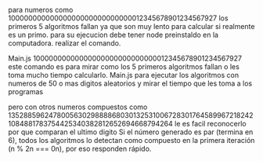 para numeros como 10000000000000000000000000000012345678901234567927
los primeros 5 algoritmos fallan ya que son muy lento para calcular si realmente es un primo.
 para su ejecucion debe tener node preinstaldo en la computadora. realizar el comando.
 
  Main.js 10000000000000000000000000000012345678901234567927 
  este comando es para mirar como los 5 primeros algoritmos fallan o les toma mucho tiempo calcularlo.
  Main.js
  para ejecutar los algoritmos con numeros de 50 o mas digitos aleatorios y mirar el tiempo que les toma a los programas
  
pero con otros numeros compuestos como 1352885962478005630298888680301325310067283017645899672182421084881783754425340382812652694668794264
le es facil reconocerlo por que comparan el ultimo digito Si el número generado es par (termina en 6), todos los algoritmos lo detectan como compuesto en la primera iteración (n % 2n === 0n), por eso responden rápido.
